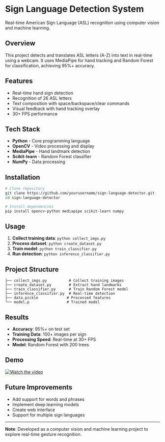 # Sign Language Detection System

Real-time American Sign Language (ASL) recognition using computer vision and machine learning.

## Overview

This project detects and translates ASL letters (A-Z) into text in real-time using a webcam. It uses MediaPipe for hand tracking and Random Forest for classification, achieving 95%+ accuracy.

## Features

- Real-time hand sign detection
- Recognition of 26 ASL letters
- Text composition with space/backspace/clear commands
- Visual feedback with hand tracking overlay
- 30+ FPS performance

## Tech Stack

- **Python** - Core programming language
- **OpenCV** - Video processing and display
- **MediaPipe** - Hand landmark detection
- **Scikit-learn** - Random Forest classifier
- **NumPy** - Data processing

## Installation

```bash
# Clone repository
git clone https://github.com/yourusername/sign-language-detector.git
cd sign-language-detector

# Install dependencies
pip install opencv-python mediapipe scikit-learn numpy
```

## Usage

1. **Collect training data**: `python collect_imgs.py`
2. **Process dataset**: `python create_dataset.py`
3. **Train model**: `python train_classifier.py`
4. **Run detection**: `python inference_classifier.py`

## Project Structure

```
├── collect_imgs.py          # Collect training images
├── create_dataset.py        # Extract hand landmarks
├── train_classifier.py      # Train Random Forest model
├── inference_classifier.py  # Real-time detection
├── data.pickle             # Processed features
└── model.p                 # Trained model
```

## Results

- **Accuracy**: 95%+ on test set
- **Training Data**: 100+ images per sign
- **Processing Speed**: Real-time at 30+ FPS
- **Model**: Random Forest with 200 trees

## Demo

[![Watch the video](https://youtu.be/hATuQtdwcQ0/0.jpg)](https://youtu.be/hATuQtdwcQ0)

## Future Improvements

- Add support for words and phrases
- Implement deep learning models
- Create web interface
- Support for multiple sign languages

---

**Note**: Developed as a computer vision and machine learning project to explore real-time gesture recognition.



